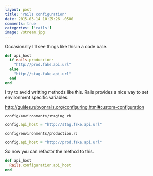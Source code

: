 ```yaml
---
layout: post
title: 'rails configuration'
date: 2015-03-14 10:25:26 -0500
comments: true
categories: ['rails']
image: /stream.jpg
---
```


Occasionally I'll see things like this in a code base.

```ruby
def api_host
  if Rails.production?
    "http://prod.fake.api.url"
  else
    "http://stag.fake.api.url"
  end
end
```

I try to avoid writting methods like this. Rails provides a nice way to set environment specific variables.

http://guides.rubyonrails.org/configuring.html#custom-configuration

`config/environments/staging.rb`

```ruby
config.api_host = "http://stag.fake.api.url"
```

`config/environments/production.rb`

```ruby
config.api_host = "http://prod.fake.api.url"
```

So now you can refactor the method to this.

```ruby
def api_host
  Rails.configuration.api_host
end
```
